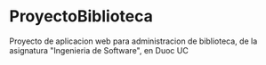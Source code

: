 # ProyectoBiblioteca
Proyecto de aplicacion web para administracion de biblioteca, de la asignatura "Ingenieria de Software", en Duoc UC
